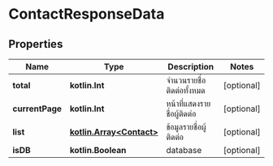 
# ContactResponseData

## Properties
Name | Type | Description | Notes
------------ | ------------- | ------------- | -------------
**total** | **kotlin.Int** | จำนวนรายชื่อติดต่อทั้งหมด |  [optional]
**currentPage** | **kotlin.Int** | หน้าที่แสดงรายชื่อผู้ติดต่อ |  [optional]
**list** | [**kotlin.Array&lt;Contact&gt;**](Contact.md) | ข้อมูลรายชื่อผู้ติดต่อ |  [optional]
**isDB** | **kotlin.Boolean** | database |  [optional]



